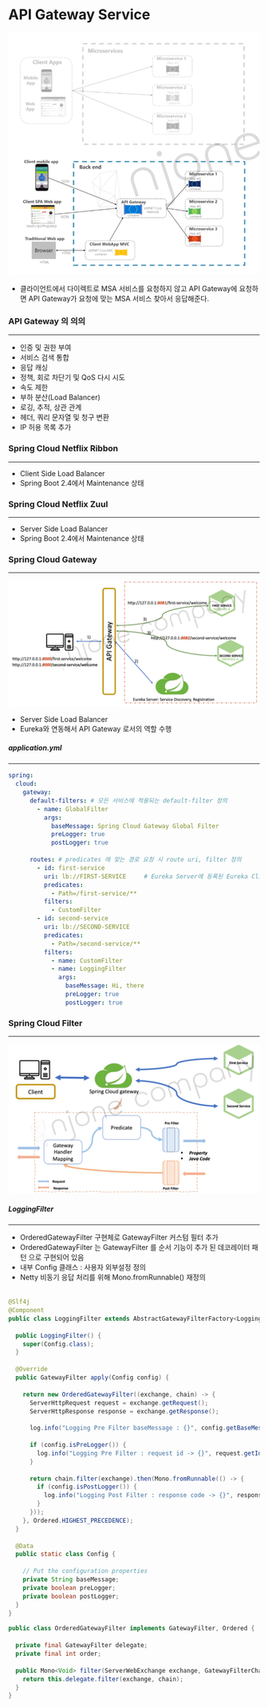 # API Gateway Service

![API-Gateway-Service.png](img/section2/API-Gateway-Service.png)

- 클라이언트에서 다이렉트로 MSA 서비스를 요청하지 않고 API Gateway에 요청하면 API Gateway가 요청에 맞는 MSA 서비스 찾아서 응답해준다.

### API Gateway 의 의의

***

- 인증 및 권한 부여
- 서비스 검색 통합
- 응답 캐싱
- 정책, 회로 차단기 및 QoS 다시 시도
- 속도 제한
- 부하 분산(Load Balancer)
- 로깅, 추적, 상관 관계
- 헤더, 쿼리 문자열 및 청구 변환
- IP 허용 목록 추가

### Spring Cloud Netflix Ribbon

***

- Client Side Load Balancer
- Spring Boot 2.4에서 Maintenance 상태

### Spring Cloud Netflix Zuul

***

- Server Side Load Balancer
- Spring Boot 2.4에서 Maintenance 상태

### Spring Cloud Gateway

***
![Spring Cloud Gateway.png](img/section2/Spring%20Cloud%20Gateway.png)

- Server Side Load Balancer
- Eureka와 연동해서 API Gateway 로서의 역할 수행

##### application.yml

***

```yaml
spring:
  cloud:
    gateway:
      default-filters: # 모든 서비스에 적용되는 default-filter 정의
        - name: GlobalFilter
          args:
            baseMessage: Spring Cloud Gateway Global Filter
            preLogger: true
            postLogger: true

      routes: # predicates 에 맞는 경로 요청 시 route uri, filter 정의
        - id: first-service
          uri: lb://FIRST-SERVICE     # Eureka Server에 등록된 Eureka Client 서버의 spring.applicaiton.name 으로 로드밸런싱
          predicates:
            - Path=/first-service/**
          filters:
            - CustomFilter
        - id: second-service
          uri: lb://SECOND-SERVICE
          predicates:
            - Path=/second-service/**
          filters:
            - name: CustomFilter
            - name: LoggingFilter
              args:
                baseMessage: Hi, there
                preLogger: true
                postLogger: true
```

### Spring Cloud Filter

***
![Spring Cloud Filter.png](img/section2/Spring%20Cloud%20Filter.png)

##### LoggingFilter

***

- OrderedGatewayFilter 구현체로 GatewayFilter 커스텀 필터 추가
- OrderedGatewayFilter 는 GatewayFilter 를 순서 기능이 추가 된 데코레이터 패턴 으로 구현되어 있음
- 내부 Config 클래스 : 사용자 외부설정 정의
- Netty 비동기 응답 처리를 위해 Mono.fromRunnable() 재정의

```java

@Slf4j
@Component
public class LoggingFilter extends AbstractGatewayFilterFactory<LoggingFilter.Config> {

  public LoggingFilter() {
    super(Config.class);
  }

  @Override
  public GatewayFilter apply(Config config) {

    return new OrderedGatewayFilter((exchange, chain) -> {
      ServerHttpRequest request = exchange.getRequest();
      ServerHttpResponse response = exchange.getResponse();

      log.info("Logging Pre Filter baseMessage : {}", config.getBaseMessage());

      if (config.isPreLogger()) {
        log.info("Logging Pre Filter : request id -> {}", request.getId());
      }

      return chain.filter(exchange).then(Mono.fromRunnable(() -> {
        if (config.isPostLogger()) {
          log.info("Logging Post Filter : response code -> {}", response.getStatusCode());
        }
      }));
    }, Ordered.HIGHEST_PRECEDENCE);
  }

  @Data
  public static class Config {

    // Put the configuration properties
    private String baseMessage;
    private boolean preLogger;
    private boolean postLogger;
  }
}
```

```java
public class OrderedGatewayFilter implements GatewayFilter, Ordered {

  private final GatewayFilter delegate;
  private final int order;

  public Mono<Void> filter(ServerWebExchange exchange, GatewayFilterChain chain) {
    return this.delegate.filter(exchange, chain);
  }
}
```